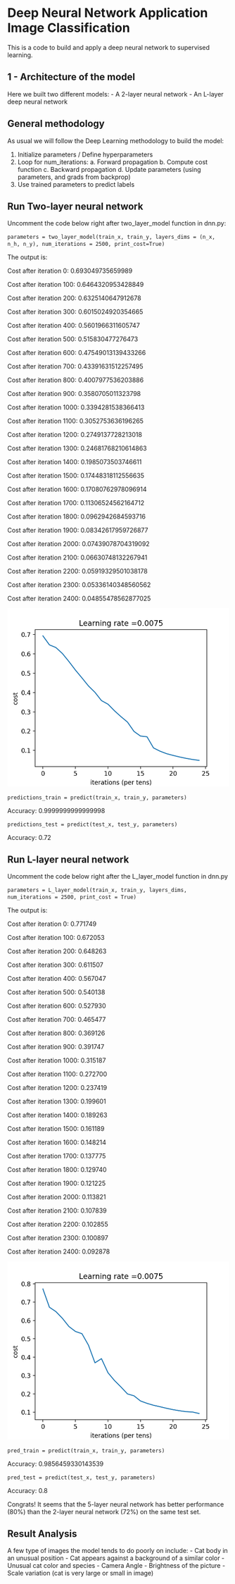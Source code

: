 # Deep Neural Network Application Image Classification
This is a code to build and apply a deep neural network to supervised learning.

## 1 - Architecture of the model
Here we built two different models:
	- A 2-layer neural network
	- An L-layer deep neural network

## General methodology
As usual we will follow the Deep Learning methodology to build the model:
1. Initialize parameters / Define hyperparameters
2. Loop for num_iterations:
    a. Forward propagation
    b. Compute cost function
    c. Backward propagation
    d. Update parameters (using parameters, and grads from backprop) 
4. Use trained parameters to predict labels

## Run Two-layer neural network
Uncomment the code below right after two_layer_model function in dnn.py:
```
parameters = two_layer_model(train_x, train_y, layers_dims = (n_x, n_h, n_y), num_iterations = 2500, print_cost=True)
```
The output is:

Cost after iteration 0: 0.693049735659989

Cost after iteration 100: 0.6464320953428849

Cost after iteration 200: 0.6325140647912678

Cost after iteration 300: 0.6015024920354665

Cost after iteration 400: 0.5601966311605747

Cost after iteration 500: 0.515830477276473

Cost after iteration 600: 0.47549013139433266

Cost after iteration 700: 0.43391631512257495

Cost after iteration 800: 0.4007977536203886

Cost after iteration 900: 0.3580705011323798

Cost after iteration 1000: 0.3394281538366413

Cost after iteration 1100: 0.3052753636196265

Cost after iteration 1200: 0.2749137728213018

Cost after iteration 1300: 0.24681768210614863

Cost after iteration 1400: 0.1985073503746611

Cost after iteration 1500: 0.17448318112556635

Cost after iteration 1600: 0.17080762978096914

Cost after iteration 1700: 0.11306524562164712

Cost after iteration 1800: 0.0962942684593716

Cost after iteration 1900: 0.08342617959726877

Cost after iteration 2000: 0.07439078704319092

Cost after iteration 2100: 0.06630748132267941

Cost after iteration 2200: 0.05919329501038178

Cost after iteration 2300: 0.05336140348560562

Cost after iteration 2400: 0.04855478562877025

![](images/Figure_1.png)

```
predictions_train = predict(train_x, train_y, parameters)
```
Accuracy: 0.9999999999999998

```
predictions_test = predict(test_x, test_y, parameters)
```
Accuracy: 0.72

## Run L-layer neural network
Uncomment the code below right after the L_layer_model function in dnn.py
```
parameters = L_layer_model(train_x, train_y, layers_dims, num_iterations = 2500, print_cost = True)
```
The output is:

Cost after iteration 0: 0.771749

Cost after iteration 100: 0.672053

Cost after iteration 200: 0.648263

Cost after iteration 300: 0.611507

Cost after iteration 400: 0.567047

Cost after iteration 500: 0.540138

Cost after iteration 600: 0.527930

Cost after iteration 700: 0.465477

Cost after iteration 800: 0.369126

Cost after iteration 900: 0.391747

Cost after iteration 1000: 0.315187

Cost after iteration 1100: 0.272700

Cost after iteration 1200: 0.237419

Cost after iteration 1300: 0.199601

Cost after iteration 1400: 0.189263

Cost after iteration 1500: 0.161189

Cost after iteration 1600: 0.148214

Cost after iteration 1700: 0.137775

Cost after iteration 1800: 0.129740

Cost after iteration 1900: 0.121225

Cost after iteration 2000: 0.113821

Cost after iteration 2100: 0.107839

Cost after iteration 2200: 0.102855

Cost after iteration 2300: 0.100897

Cost after iteration 2400: 0.092878

![](images/Figure_2.png)

```
pred_train = predict(train_x, train_y, parameters)
```
Accuracy: 0.9856459330143539

```
pred_test = predict(test_x, test_y, parameters)
```
Accuracy: 0.8

Congrats! It seems that the 5-layer neural network has better performance (80%) than the 2-layer neural network (72%) on the same test set.

## Result Analysis
A few type of images the model tends to do poorly on include:
	- Cat body in an unusual position
	- Cat appears against a background of a similar color
	- Unusual cat color and species
	- Camera Angle
	- Brightness of the picture
	- Scale variation (cat is very large or small in image)
